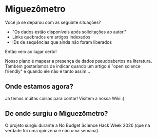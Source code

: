 # Miguezômetro
Você ja se deparou com as seguinte situações?
- "Os dados estão disponíveis após solicitações ao autor."
- Links quebrados em artigos indexados
- IDs de sequências que ainda não foram liberados

Então veio ao lugar certo!

Nosso plano é mapear a presença de dados pseudoabertos na literatura.
Também gostaríamos de indicar quando um artigo é "open science friendly" e quando ele não é tanto assim...

## Onde estamos agora?
Já temos muitas coisas para contar! Visitem a nossa Wiki :) 

## De onde surgiu o Miguezômetro?
O projeto surgiu durante a No Budget Science Hack Week 2020 (que na verdade foi uma quinzena e não uma semana).
